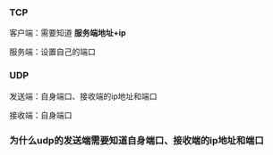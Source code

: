 ### TCP

客户端：需要知道 **服务端地址+ip**

服务端：设置自己的端口

### UDP

发送端：自身端口、接收端的ip地址和端口

接收端：自身端口

### 为什么udp的发送端需要知道自身端口、接收端的ip地址和端口





